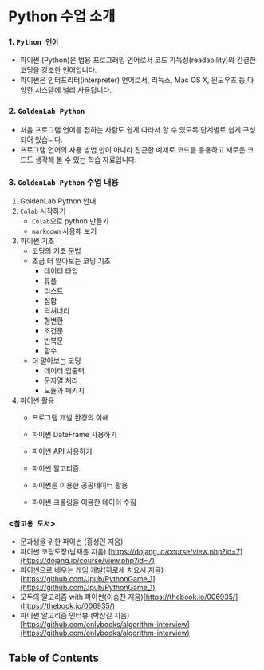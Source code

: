 # Python 수업 소개

### 1. **`Python 언어`**  
   
* 파이썬 (Python)은 범용 프로그래밍 언어로서 코드 가독성(readability)와 간결한 코딩을 강조한 언어입니다.    
* 파이썬은 인터프리터(interpreter) 언어로서, 리눅스, Mac OS X, 윈도우즈 등 다양한 시스템에 널리 사용됩니다.

### 2. **`GoldenLab Python`**    
 
* 처음 프로그램 언어를 접하는 사람도 쉽게 따라서 할 수 있도록 단계별로 쉽게 구성되어 있습니다.   
* 프로그램 언어의 사용 방법 만이 아니라  친근한 예제로 코드를 응용하고 새로운 코드도 생각해 볼 수 있는 학습 자료입니다. 

### 3. **`GoldenLab Python` 수업 내용**
1. GoldenLab Python 안내  
2. `Colab` 시작하기
   * `Colab`으로 python 만들기
   * `markdown` 사용해 보기
3. 파이썬 기초      
   * 코딩의 기초 문법
   * 조금 더 알아보는 코딩 기초
      * 데이터 타입  
      * 튜플  
      * 리스트  
      * 집합  
      * 딕셔너리  
      * 형변환  
      * 조건문  
      * 반복문  
      * 함수  
   * 더 알아보는 코딩
      * 데이터 입출력  
      * 문자열 처리  
      * 모듈과 패키지  
4. 파이썬 활용 
   * 프로그램 개발 환경의 이해
   
   * 파이썬 DateFrame 사용하기
   * 파이썬 API 사용하기 
   * 파이썬 알고리즘 
   * 파이썬을 이용한 공공데이터 활용 
   * 파이썬 크롤링을 이용한 데이터 수집
      
### **<`참고용 도서`>**
* 문과생을 위한 파이썬 (홍성인 지음)    
* 파이썬 코딩도장(남재윤 지음) [https://dojang.io/course/view.php?id=7](https://dojang.io/course/view.php?id=7)    
* 파이썬으로 배우는 게임 개발(히로세 치요시 지음) [https://github.com/Jpub/PythonGame_1](https://github.com/Jpub/PythonGame_1)     
* 모두의 알고리즘 with 파이썬(이승찬 지음)[https://thebook.io/006935/](https://thebook.io/006935/)    
* 파이썬 알고리즘 인터뷰 (박상길 지음) [https://github.com/onlybooks/algorithm-interview](https://github.com/onlybooks/algorithm-interview)
    
## Table of Contents

